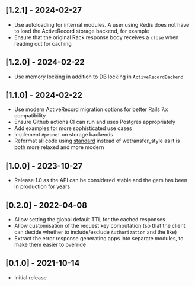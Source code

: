 ## [1.2.1] - 2024-02-27

- Use autoloading for internal modules. A user using Redis does not have to load the ActiveRecord storage backend, for example
- Ensure that the original Rack response body receives a `close` when reading out for caching

## [1.2.0] - 2024-02-22

- Use memory locking in addition to DB locking in `ActiveRecordBackend`

## [1.1.0] - 2024-02-22

- Use modern ActiveRecord migration options for better Rails 7.x compatibility
- Ensure Github actions CI can run and uses Postgres appropriately
- Add examples for more sophisticated use cases
- Implement `#prune!` on storage backends
- Reformat all code using [standard](https://github.com/standardrb/standard) instead of wetransfer_style as it is both more relaxed and more modern

## [1.0.0] - 2023-10-27

- Release 1.0 as the API can be considered stable and the gem has been in production for years

## [0.2.0] - 2022-04-08

- Allow setting the global default TTL for the cached responses
- Allow customisation of the request key computation (so that the client can decide whether to include/exclude `Authorization` and the like)
- Extract the error response generating apps into separate modules, to make them easier to override

## [0.1.0] - 2021-10-14

- Initial release
